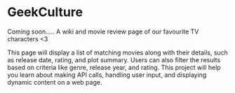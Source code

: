 # GeekCulture

Coming soon.....
A wiki and movie review page of our favourite TV characters <3


This page will display a list of matching movies along with their details, such as release date, rating, and plot summary. Users can also filter the results based on criteria like genre, release year, and rating. This project will help you learn about making API calls, handling user input, and displaying dynamic content on a web page.

